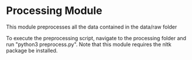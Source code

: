 # Processing Module

This module preprocesses all the data contained in the data/raw folder

To execute the preprocessing script, navigate to the processing folder and run "python3 preprocess.py". Note that this module requires the nltk package be installed. 